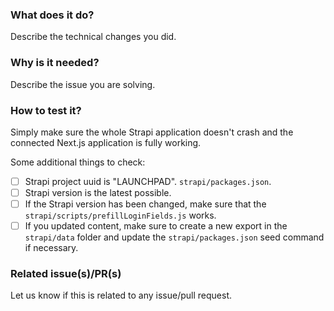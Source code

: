### What does it do?

Describe the technical changes you did.

### Why is it needed?

Describe the issue you are solving.

### How to test it?

Simply make sure the whole Strapi application doesn't crash and the connected Next.js application is fully working.

Some additional things to check:

- [ ] Strapi project uuid is "LAUNCHPAD". `strapi/packages.json`.
- [ ] Strapi version is the latest possible.
- [ ] If the Strapi version has been changed, make sure that the `strapi/scripts/prefillLoginFields.js` works.
- [ ] If you updated content, make sure to create a new export in the `strapi/data` folder and update the `strapi/packages.json` seed command if necessary.

### Related issue(s)/PR(s)

Let us know if this is related to any issue/pull request.